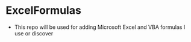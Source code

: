 # ExcelFormulas

* This repo will be used for adding Microsoft Excel and VBA formulas I use or discover
